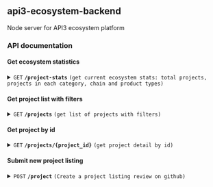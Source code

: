 ## api3-ecosystem-backend
Node server for API3 ecosystem platform

### API documentation


 #### Get ecosystem statistics

<details>
 <summary><code>GET</code> <code><b>/project-stats</b></code> <code>(get current ecosystem stats: total projects, projects in each category, chain and product types)</code></summary>

##### Parameters

>  None      



##### Responses

> | http code     | content-type                      | response                                                            |
> |---------------|-----------------------------------|---------------------------------------------------------------------|
> | `200`         | `application/json`        | `  [ { totalProjects:1200, categories: [{id:'1', name:"Defi", count:50}, {id:2, name:"Dao", count:100}],chains: [{id:1 name:"Ethereum", chainId:1 count:50}, {id:2, name:"Polygon", chainId:137, count:100}] }, productTypes: [{ id:1, name:"Automaton", count:50}, {id:2, name:"VRF", count:100}],  years: [{ id:1, name:"2019", count:50}, {id:2, name:"2020", count:100}] ]`                                |
> | `400`         | `application/json`                | `{"code":"400","message":"Bad Request"}`                            |
> | `401`         | `text/html;charset=utf-8`         | Unauthorized                                                                |
> | `500`         | `text/html;charset=utf-8`         | Server error                                                                |
 </details>
 
 
#### Get project list with filters

<details>
 <summary><code>GET</code> <code><b>/projects</b></code> <code>(get list of projects with filters)</code></summary>

##### Parameters

> | name      |  type     | data type               | description                                                           |
> |-----------|-----------|-------------------------|-----------------------------------------------------------------------|
 > | page      |  optional | number   | page number to paginate list of projects  |
> | categories      |  optional | [string]   | param to filter projects with list of categories, since a project can belong multiple categories  |
> | chains      |  optional | [number]   | filter with chains  |
> | productTypes      |  optional | [string]   | filter with project types , example: Data Feed, Automation, Node etc  |
> | year      |  optional | string   | Project release year  |


##### Responses

> | http code     | content-type                      | response                                                            |
> |---------------|-----------------------------------|---------------------------------------------------------------------|
> | `200`         | `application/json`        | `  [ { id:'1', name:'Avegotchi', description:"Ultimate gamified defi experience", logo:"url", categories:["Defi", "Dao"], productType:["Vrf", "Automation"],  live:true, approved: true,  chains: [{id:1, name:"Ethereum", chainId:1}, {id:2, name:"Polygon", chainId:137}], year:"2023", releaseDate:"02-01-2023"} ]`                                |
> | `400`         | `application/json`                | `{"code":"400","message":"Bad Request"}`                            |
> | `401`         | `text/html;charset=utf-8`         | Unauthorized                                                                |
> | `500`         | `text/html;charset=utf-8`         | Server error                                                                |
</details>


#### Get project by id

<details>
 <summary><code>GET</code> <code><b>/projects/{project_id}</b></code> <code>(get project detail by id)</code></summary>

##### Parameters
 
> None


##### Responses

> | http code     | content-type                      | response                                                            |
> |---------------|-----------------------------------|---------------------------------------------------------------------|
> | `200`         | `application/json`        | `  { id:'1', name:'Avegotchi', description:"Ultimate gamified defi experience", about:"Yield Protocol utilizing Delta Neutral Strategy Vaults. Delivering risk-hedged, sustainable investment strategies easily     accessible for anyone, anywhere", logo:"url", categories:["Defi", "Dao"], productType:["Vrf", "Automation"],  live:true, approved: true,  chains: [{id:1, name:"Ethereum", chainId:1}, {id:2, name:"Polygon", chainId:137}], year:"2023", releaseDate:"02-01-2023", socials: [{ name:'Twitter', url:""}, {name:"Telegram", url:""} ], website:"url", doc:"url", dappUrl:""   }`                                |
> | `400`         | `application/json`                | `{"code":"400","message":"Bad Request"}`                            |
> | `401`         | `text/html;charset=utf-8`         | Unauthorized                                                                |
> | `500`         | `text/html;charset=utf-8`         | Server error                                                                |
</details>


#### Submit new project listing

<details>
 <summary><code>POST</code> <code><b>/project</b></code> <code>(Create a project listing review on github)</code></summary>

##### Body
 
> | name      |  type     | data type               | description                                                           |
> |-----------|-----------|-------------------------|-----------------------------------------------------------------------|
 > | name      |  required | string   | project name  |
 > | description      |  required | string   | project short description  |
 > | about      |  required | string   | project summary  |
 > | about      |  required | string   | project summary  |
 > | logo      |  required | string   | project logo url |
 > | bannerImage      |  optional | string   | project banner image url |
 > | categories      |  required | [string]   | project categories |
 > | productTypes      |  required | [string]   | project product types |
 > | live      |  required | boolean   | project status |
 > | socials      |  required | [Object]   | project social links, Object: {name, url}  |
 > | chains      |  required | [Object]   | project chains , Object: {name, chainId}  |
 > | year      |  required | string   | project release year  |
 > | date      |  required | Date   | project release date  |
 > | website      |  required | string   | project website url  |
 > | doc      |  required | string   | project documentation url  |
 > | dappUrl      |  required | string   | project dapp url  url  |



##### Responses

> | http code     | content-type                      | response                                                            |
> |---------------|-----------------------------------|---------------------------------------------------------------------|
> | `201`         | `application/json`        | `  { id:'1', name:'Avegotchi', description:"Ultimate gamified defi experience", about:"Yield Protocol utilizing Delta Neutral Strategy Vaults. Delivering risk-hedged, sustainable investment strategies easily     accessible for anyone, anywhere", logo:"url", categories:["Defi", "Dao"], productType:["Vrf", "Automation"],  live:true, approved: true,  chains: [{id:1, name:"Ethereum", chainId:1}, {id:2, name:"Polygon", chainId:137}], year:"2023", releaseDate:"02-01-2023", socials: [{ name:'Twitter', url:""}, {name:"Telegram", url:""} ], website:"url", doc:"url", dappUrl:""   }`                                |
> | `400`         | `application/json`                | `{"code":"400","message":"Bad Request"}`                            |
> | `401`         | `text/html;charset=utf-8`         | Unauthorized                                                                |
> | `500`         | `text/html;charset=utf-8`         | Server error                                                                |
</details>

